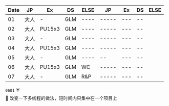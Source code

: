 | Date        |   JP           | Ex  |DS|ELSE|JP | Ex  |DS|ELSE|
| ------------- |-------------|-----|---|--|----|-----|---|--|
| 01      | 大人    | -|GLM|----|-----|---|--|
| 02     | 大人     |  PU15x3|GLM|----|-----|---|--|
| 03     | 大人     |  - |GLM|----|-----|---|--|
| 04      | 大人    | PU15x3|GLM|----|-----|---|--|
| 05      | 大人    |  - |GLM|----|--|---|--|
| 06      | 大人   |  PU15x3|GLM|WC|-----|---|--|
| 07      | 大人    |  - |GLM|R&P|-----|---|--|

``0601`` :umbrella:   
 :memo: 改变一下多线程的做法，短时间内只集中在一个项目上   

